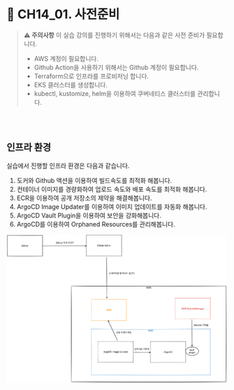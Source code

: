 # 🚀 CH14_01. 사전준비
> **⚠️ 주의사항**
이 실습 강의를 진행하기 위해서는 다음과 같은 사전 준비가 필요합니다.
> - AWS 계정이 필요합니다.
> - Github Action을 사용하기 위해서는 Github 계정이 필요합니다.
> - Terraform으로 인프라를 프로비저닝 합니다.
> - EKS 클러스터를 생성합니다.
> - kubectl, kustomize, helm을 이용하여 쿠버네티스 클러스터를 관리합니다.

<br><br>

## 인프라 환경
실습에서 진행할 인프라 환경은 다음과 같습니다.

1. 도커와 Github 액션을 이용하여 빌드속도를 최적화 해봅니다.
2. 컨테이너 이미지를 경량화하여 업로드 속도와 배포 속도를 최적화 해봅니다.
3. ECR을 이용하여 공개 저장소의 제약을 해결해봅니다.
4. ArgoCD Image Updater를 이용하여 이미지 업데이트를 자동화 해봅니다.
5. ArgoCD Vault Plugin을 이용하여 보안을 강화해봅니다.
6. ArgoCD를 이용하여 Orphaned Resources를 관리해봅니다.

![인프라 환경](../../images/02-01-image.png)
